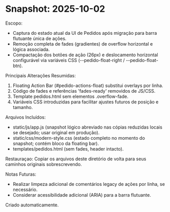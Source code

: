 Snapshot: 2025-10-02
=================================
Escopo:
- Captura do estado atual da UI de Pedidos após migração para barra flutuante única de ações.
- Remoção completa de fades (gradientes) de overflow horizontal e lógica associada.
- Compactação dos botões de ação (26px) e deslocamento horizontal configurável via variáveis CSS (--pedido-float-right / --pedido-float-btn).

Principais Alterações Resumidas:
1. Floating Action Bar (#pedido-actions-float) substitui overlays por linha.
2. Código de fades e referências 'fades-ready' removidos de JS/CSS.
3. Template pedidos.html sem elementos .overflow-fade.
4. Variáveis CSS introduzidas para facilitar ajustes futuros de posição e tamanho.

Arquivos Incluídos:
- static/js/app.js (snapshot lógico abreviado nas cópias reduzidas locais se desejado; usar original em produção).
- static/css/modern-style.css (estado completo no momento do snapshot; contém bloco da floating bar).
- templates/pedidos.html (sem fades, header intacto).

Restauraçao:
Copiar os arquivos deste diretório de volta para seus caminhos originais sobrescrevendo.

Notas Futuras:
- Realizar limpeza adicional de comentários legacy de ações por linha, se necessário.
- Considerar acessibilidade adicional (ARIA) para a barra flutuante.

Criado automaticamente.